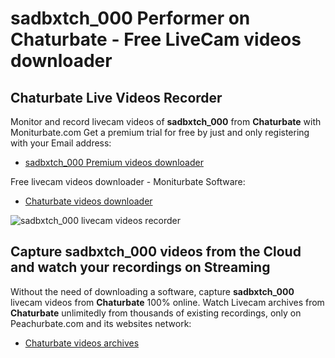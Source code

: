 # sadbxtch_000 Performer on Chaturbate - Free LiveCam videos downloader

## Chaturbate Live Videos Recorder

Monitor and record livecam videos of **sadbxtch_000** from **Chaturbate** with Moniturbate.com
Get a premium trial for free by just and only registering with your Email address:
* [sadbxtch_000 Premium videos downloader](https://moniturbate.com/request-demo-licence-key.html)

Free livecam videos downloader - Moniturbate Software:
* [Chaturbate videos downloader](https://moniturbate.com/moniturbate-download-software.html)

![sadbxtch_000 livecam videos recorder](https://peachurnet.com/templates/moniturbate-software.png)


## Capture sadbxtch_000 videos from the Cloud and watch your recordings on Streaming

Without the need of downloading a software, capture **sadbxtch_000** livecam videos from **Chaturbate** 100% online.
Watch Livecam archives from **Chaturbate** unlimitedly from thousands of existing recordings, only on Peachurbate.com and its websites network:
* [Chaturbate videos archives](https://peachurnet.com/)